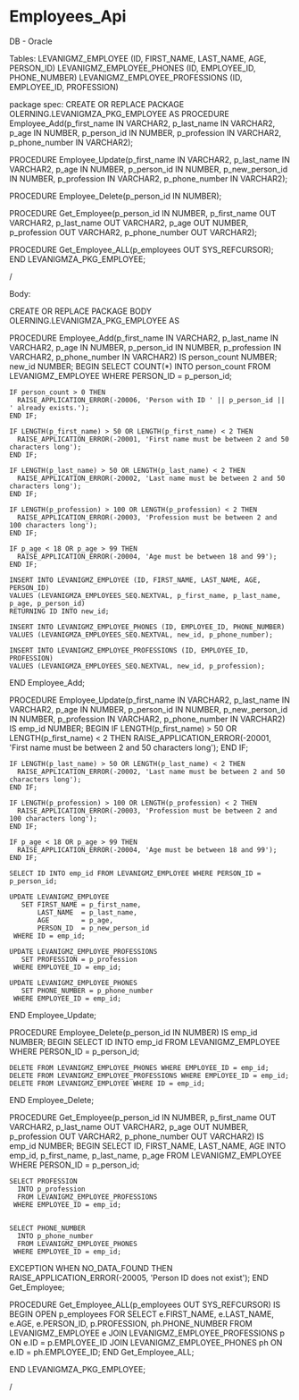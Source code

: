 ﻿# Employees_Api


DB - Oracle

Tables:  LEVANIGMZ_EMPLOYEE (ID, FIRST_NAME, LAST_NAME, AGE, PERSON_ID) 
LEVANIGMZ_EMPLOYEE_PHONES (ID, EMPLOYEE_ID, PHONE_NUMBER)
LEVANIGMZ_EMPLOYEE_PROFESSIONS (ID, EMPLOYEE_ID, PROFESSION)

package spec:
CREATE OR REPLACE PACKAGE OLERNING.LEVANIGMZA_PKG_EMPLOYEE AS
  PROCEDURE Employee_Add(p_first_name IN VARCHAR2,
                         p_last_name  IN VARCHAR2,
                         p_age        IN NUMBER,
                         p_person_id  IN NUMBER,
                         p_profession IN VARCHAR2,
                         p_phone_number IN VARCHAR2);
  
  PROCEDURE Employee_Update(p_first_name    IN VARCHAR2,
                            p_last_name     IN VARCHAR2,
                            p_age           IN NUMBER,
                            p_person_id     IN NUMBER,
                            p_new_person_id IN NUMBER,
                            p_profession    IN VARCHAR2,
                            p_phone_number  IN VARCHAR2);
  
  PROCEDURE Employee_Delete(p_person_id IN NUMBER);
  
  PROCEDURE Get_Employee(p_person_id  IN NUMBER,
                         p_first_name OUT VARCHAR2,
                         p_last_name  OUT VARCHAR2,
                         p_age        OUT NUMBER,
                         p_profession OUT VARCHAR2,
                         p_phone_number OUT VARCHAR2);
  
  PROCEDURE Get_Employee_ALL(p_employees OUT SYS_REFCURSOR);
END LEVANIGMZA_PKG_EMPLOYEE;

/


Body:

CREATE OR REPLACE PACKAGE BODY OLERNING.LEVANIGMZA_PKG_EMPLOYEE AS

  PROCEDURE Employee_Add(p_first_name IN VARCHAR2,
                         p_last_name  IN VARCHAR2,
                         p_age        IN NUMBER,
                         p_person_id  IN NUMBER,
                         p_profession IN VARCHAR2,
                         p_phone_number IN VARCHAR2) IS
    person_count NUMBER;
    new_id NUMBER;
  BEGIN
    SELECT COUNT(*)
      INTO person_count
      FROM LEVANIGMZ_EMPLOYEE
     WHERE PERSON_ID = p_person_id;
  
    IF person_count > 0 THEN
      RAISE_APPLICATION_ERROR(-20006, 'Person with ID ' || p_person_id || ' already exists.');
    END IF;

    IF LENGTH(p_first_name) > 50 OR LENGTH(p_first_name) < 2 THEN
      RAISE_APPLICATION_ERROR(-20001, 'First name must be between 2 and 50 characters long');
    END IF;
  
    IF LENGTH(p_last_name) > 50 OR LENGTH(p_last_name) < 2 THEN
      RAISE_APPLICATION_ERROR(-20002, 'Last name must be between 2 and 50 characters long');
    END IF;

    IF LENGTH(p_profession) > 100 OR LENGTH(p_profession) < 2 THEN
      RAISE_APPLICATION_ERROR(-20003, 'Profession must be between 2 and 100 characters long');
    END IF;

    IF p_age < 18 OR p_age > 99 THEN
      RAISE_APPLICATION_ERROR(-20004, 'Age must be between 18 and 99');
    END IF;
  
    INSERT INTO LEVANIGMZ_EMPLOYEE (ID, FIRST_NAME, LAST_NAME, AGE, PERSON_ID)
    VALUES (LEVANIGMZA_EMPLOYEES_SEQ.NEXTVAL, p_first_name, p_last_name, p_age, p_person_id)
    RETURNING ID INTO new_id;
    
    INSERT INTO LEVANIGMZ_EMPLOYEE_PHONES (ID, EMPLOYEE_ID, PHONE_NUMBER)
    VALUES (LEVANIGMZA_EMPLOYEES_SEQ.NEXTVAL, new_id, p_phone_number);

    INSERT INTO LEVANIGMZ_EMPLOYEE_PROFESSIONS (ID, EMPLOYEE_ID, PROFESSION)
    VALUES (LEVANIGMZA_EMPLOYEES_SEQ.NEXTVAL, new_id, p_profession);
  END Employee_Add;

  PROCEDURE Employee_Update(p_first_name    IN VARCHAR2,
                            p_last_name     IN VARCHAR2,
                            p_age           IN NUMBER,
                            p_person_id     IN NUMBER,
                            p_new_person_id IN NUMBER,
                            p_profession    IN VARCHAR2,
                            p_phone_number  IN VARCHAR2) IS
    emp_id NUMBER;
  BEGIN
    IF LENGTH(p_first_name) > 50 OR LENGTH(p_first_name) < 2 THEN
      RAISE_APPLICATION_ERROR(-20001, 'First name must be between 2 and 50 characters long');
    END IF;

    IF LENGTH(p_last_name) > 50 OR LENGTH(p_last_name) < 2 THEN
      RAISE_APPLICATION_ERROR(-20002, 'Last name must be between 2 and 50 characters long');
    END IF;

    IF LENGTH(p_profession) > 100 OR LENGTH(p_profession) < 2 THEN
      RAISE_APPLICATION_ERROR(-20003, 'Profession must be between 2 and 100 characters long');
    END IF;

    IF p_age < 18 OR p_age > 99 THEN
      RAISE_APPLICATION_ERROR(-20004, 'Age must be between 18 and 99');
    END IF;

    SELECT ID INTO emp_id FROM LEVANIGMZ_EMPLOYEE WHERE PERSON_ID = p_person_id;
  
    UPDATE LEVANIGMZ_EMPLOYEE
       SET FIRST_NAME = p_first_name,
           LAST_NAME  = p_last_name,
           AGE        = p_age,
           PERSON_ID  = p_new_person_id
     WHERE ID = emp_id;

    UPDATE LEVANIGMZ_EMPLOYEE_PROFESSIONS
       SET PROFESSION = p_profession
     WHERE EMPLOYEE_ID = emp_id;

    UPDATE LEVANIGMZ_EMPLOYEE_PHONES
       SET PHONE_NUMBER = p_phone_number
     WHERE EMPLOYEE_ID = emp_id;
  END Employee_Update;
  
  

  PROCEDURE Employee_Delete(p_person_id IN NUMBER) IS
    emp_id NUMBER;
  BEGIN
    SELECT ID INTO emp_id FROM LEVANIGMZ_EMPLOYEE WHERE PERSON_ID = p_person_id;

    DELETE FROM LEVANIGMZ_EMPLOYEE_PHONES WHERE EMPLOYEE_ID = emp_id;
    DELETE FROM LEVANIGMZ_EMPLOYEE_PROFESSIONS WHERE EMPLOYEE_ID = emp_id;
    DELETE FROM LEVANIGMZ_EMPLOYEE WHERE ID = emp_id;
  END Employee_Delete;

  PROCEDURE Get_Employee(p_person_id  IN NUMBER,
                         p_first_name OUT VARCHAR2,
                         p_last_name  OUT VARCHAR2,
                         p_age        OUT NUMBER,
                         p_profession OUT VARCHAR2,
                         p_phone_number OUT VARCHAR2) IS
    emp_id NUMBER;
  BEGIN
    SELECT ID, FIRST_NAME, LAST_NAME, AGE
      INTO emp_id, p_first_name, p_last_name, p_age
      FROM LEVANIGMZ_EMPLOYEE
     WHERE PERSON_ID = p_person_id;
  
    SELECT PROFESSION
      INTO p_profession
      FROM LEVANIGMZ_EMPLOYEE_PROFESSIONS
     WHERE EMPLOYEE_ID = emp_id;


    SELECT PHONE_NUMBER
      INTO p_phone_number
      FROM LEVANIGMZ_EMPLOYEE_PHONES
     WHERE EMPLOYEE_ID = emp_id;

  EXCEPTION
    WHEN NO_DATA_FOUND THEN
      RAISE_APPLICATION_ERROR(-20005, 'Person ID does not exist');
  END Get_Employee;

  PROCEDURE Get_Employee_ALL(p_employees OUT SYS_REFCURSOR) IS
  BEGIN
    OPEN p_employees FOR
      SELECT e.FIRST_NAME, e.LAST_NAME, e.AGE, e.PERSON_ID, p.PROFESSION, ph.PHONE_NUMBER
        FROM LEVANIGMZ_EMPLOYEE e
        JOIN LEVANIGMZ_EMPLOYEE_PROFESSIONS p ON e.ID = p.EMPLOYEE_ID
        JOIN LEVANIGMZ_EMPLOYEE_PHONES ph ON e.ID = ph.EMPLOYEE_ID;
  END Get_Employee_ALL;

END LEVANIGMZA_PKG_EMPLOYEE;

/

